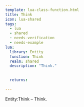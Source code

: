 ```yaml
---
template: lua-class-function.html
title: Think
icon: lua-shared
tags:
  - lua
  - shared
  - needs-verification
  - needs-example
lua:
  library: Entity
  function: Think
  realm: shared
  description: "Think."
  
  
  returns:
    
---
```


<div class="lua__search__keywords">
Entity:Think &#x2013; Think.
</div>
